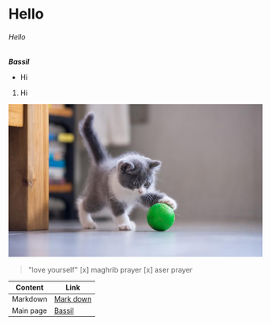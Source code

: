 # Hello
###### Hello
__*Bassil*__
* Hi
1. Hi

![Cat](images/cat.jpeg)
> "love yourself"
[x] maghrib prayer
[x] aser prayer

Content | Link
------------ | -------------
Markdown | [Mark down](https://bassilalkhateeb.github.io/reading-repo/markingdown)
Main page | [Bassil](https://github.com/Bassilalkhateeb)





